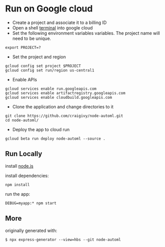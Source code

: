 

# Run on Google cloud
* Create a project and associate it to a billing ID
* Open a shell [terminal](https://shell.cloud.google.com/?show=terminal) into google cloud
* Set the following environment variables variables.  The project name will need to be unique.
```
export PROJECT=? 
```

* Set the project and region
```
gcloud config set project $PROJECT
gcloud config set run/region us-central1
```
* Enable APIs
```
gcloud services enable run.googleapis.com
gcloud services enable artifactregistry.googleapis.com
gcloud services enable cloudbuild.googleapis.com
```

* Clone the application and change directories to it
```
git clone https://github.com/craigivy/node-automl.git
cd node-automl/
```

* Deploy the app to cloud run
```
gcloud beta run deploy node-automl --source .
```




## Run Locally
install [node.js](https://nodejs.org/en/download/)

install dependencies:
```
npm install
```

run the app:
```
DEBUG=myapp:* npm start
```

## More

originally generated with:
```
$ npx express-generator --view=hbs --git node-automl
```

